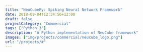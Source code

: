 ```yaml
---
title: "NeuCubePy: Spiking Neural Network Framework"
date: 2018-09-04T12:34:56+12:00
draft: false
projectCategory: "Commercial"
tags: ["Python 3"]
description: "A Python implementation of NeuCube framework"
images: ["img/projects/commercial/neucube_logo.png"]
url: "/projects/#"
---
```

